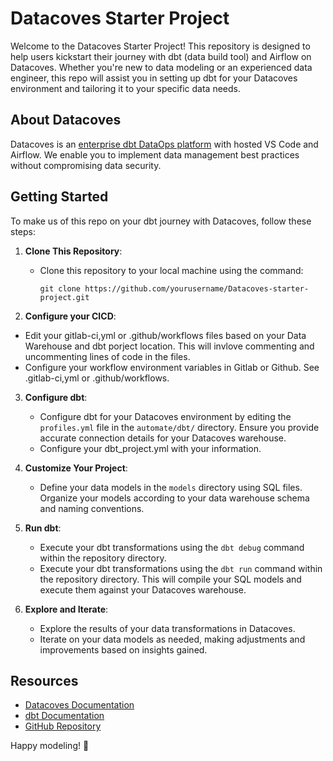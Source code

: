 # Datacoves Starter Project

Welcome to the Datacoves Starter Project! This repository is designed to help users kickstart their journey with dbt (data build tool) and Airflow on Datacoves. Whether you're new to data modeling or an experienced data engineer, this repo will assist you in setting up dbt for your Datacoves environment and tailoring it to your specific data needs.

## About Datacoves

Datacoves is an [enterprise dbt DataOps platform](https://datacoves.com/product) with hosted VS Code and Airflow. We enable you to implement data management best practices without compromising data security.

## Getting Started

To make us of this repo on your dbt journey with Datacoves, follow these steps:

1. **Clone This Repository**:
   - Clone this repository to your local machine using the command:
     ```
     git clone https://github.com/yourusername/Datacoves-starter-project.git
     ```

2.  **Configure your CICD**:
   - Edit your gitlab-ci,yml or .github/workflows files based on your Data Warehouse and dbt porject location. This will invlove commenting and uncommenting lines of code in the files.
   - Configure your workflow environment variables in Gitlab or Github. See .gitlab-ci,yml or .github/workflows.

3. **Configure dbt**:
   - Configure dbt for your Datacoves environment by editing the `profiles.yml` file in the `automate/dbt/` directory. Ensure you provide accurate connection details for your Datacoves warehouse.
   - Configure your dbt_project.yml with your information.


4. **Customize Your Project**:
   - Define your data models in the `models` directory using SQL files. Organize your models according to your data warehouse schema and naming conventions.

5. **Run dbt**:
   - Execute your dbt transformations using the `dbt debug` command within the repository directory. 
   - Execute your dbt transformations using the `dbt run` command within the repository directory. This will compile your SQL models and execute them against your Datacoves warehouse.

6. **Explore and Iterate**:
   - Explore the results of your data transformations in Datacoves.
   - Iterate on your data models as needed, making adjustments and improvements based on insights gained.


## Resources

- [Datacoves Documentation](https://docs.Datacoves.com)
- [dbt Documentation](https://docs.getdbt.com)
- [GitHub Repository](https://github.com/yourusername/Datacoves-starter-project)

Happy modeling! 🚀
